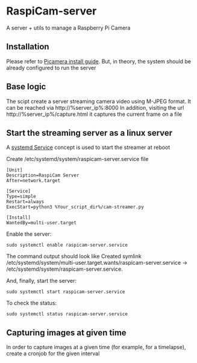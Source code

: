 # RaspiCam-server
A server + utils to manage a Raspberry Pi Camera


## Installation
Please refer to [Picamera install guide](https://picamera.readthedocs.io/en/release-1.13/install.html). But, in theory, the system should be already configured to run the server


## Base logic
The scipt create a server streaming camera video using M-JPEG format. It can be reached via http://%server_ip%:8000
In addition, visiting the url http://%server_ip%/capture.html it captures the current frame on a file

## Start the streaming server as a linux server
A [systemd Service](https://wiki.debian.org/systemd/Services) concept is used to start the streamer at reboot

Create /etc/systemd/system/raspicam-server.service file
```
[Unit]
Description=RaspiCam Server
After=network.target

[Service]
Type=simple
Restart=always
ExecStart=python3 %Your_script_dir%/cam-streamer.py

[Install]
WantedBy=multi-user.target
```

Enable the server:
```
sudo systemctl enable raspicam-server.service
```
The command output should look like
Created symlink /etc/systemd/system/multi-user.target.wants/raspicam-server.service → /etc/systemd/system/raspicam-server.service.

And, finally, start the server:
```
sudo systemctl start raspicam-server.service
```

To check the status:
```
sudo systemctl status raspicam-server.service
```

## Capturing images at given time
In order to capture images at a given time (for example, for a timelapse), create a cronjob for the given interval
